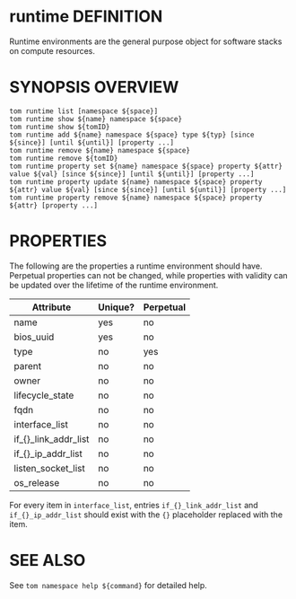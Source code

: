 # runtime DEFINITION

Runtime environments are the general purpose object for software
stacks on compute resources.

# SYNOPSIS OVERVIEW

```
tom runtime list [namespace ${space}]
tom runtime show ${name} namespace ${space}
tom runtime show ${tomID}
tom runtime add ${name} namespace ${space} type ${typ} [since ${since}] [until ${until}] [property ...]
tom runtime remove ${name} namespace ${space}
tom runtime remove ${tomID}
tom runtime property set ${name} namespace ${space} property ${attr} value ${val} [since ${since}] [until ${until}] [property ...]
tom runtime property update ${name} namespace ${space} property ${attr} value ${val} [since ${since}] [until ${until}] [property ...]
tom runtime property remove ${name} namespace ${space} property ${attr} [property ...]
```

# PROPERTIES

The following are the properties a runtime environment should have.
Perpetual properties can not be changed, while properties with validity
can be updated over the lifetime of the runtime environment.

Attribute | Unique? | Perpetual
 -------- | ------- | ---------
name | yes | no
bios_uuid | yes | no
type | no | yes
parent | no | no
owner | no | no
lifecycle_state | no | no
fqdn | no | no
interface_list | no | no
if_{}_link_addr_list | no | no
if_{}_ip_addr_list | no | no
listen_socket_list | no | no
os_release | no | no

For every item in `interface_list`, entries `if_{}_link_addr_list` and
`if_{}_ip_addr_list` should exist with the `{}` placeholder replaced
with the item.

# SEE ALSO

See `tom namespace help ${command}` for detailed help.
